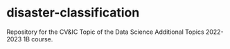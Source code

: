 # disaster-classification
Repository for the CV&IC Topic of the Data Science Additional Topics 2022-2023 1B course.
